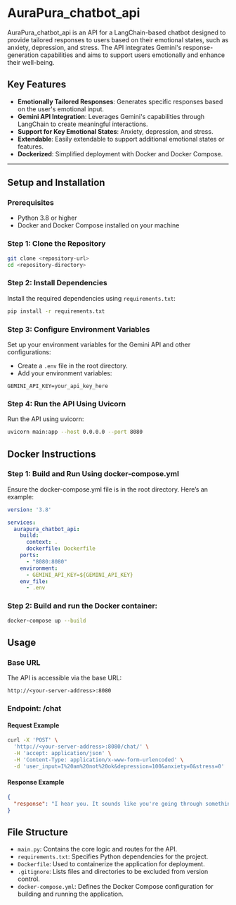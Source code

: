 # AuraPura_chatbot_api

AuraPura_chatbot_api is an API for a LangChain-based chatbot designed to provide tailored responses to users based on their emotional states, such as anxiety, depression, and stress. The API integrates Gemini's response-generation capabilities and aims to support users emotionally and enhance their well-being.

## Key Features

- **Emotionally Tailored Responses**: Generates specific responses based on the user's emotional input.
- **Gemini API Integration**: Leverages Gemini's capabilities through LangChain to create meaningful interactions.
- **Support for Key Emotional States**: Anxiety, depression, and stress.
- **Extendable**: Easily extendable to support additional emotional states or features.
- **Dockerized**: Simplified deployment with Docker and Docker Compose.

---

## Setup and Installation

### Prerequisites

- Python 3.8 or higher
- Docker and Docker Compose installed on your machine

### Step 1: Clone the Repository

```bash
git clone <repository-url>
cd <repository-directory>
```

### Step 2: Install Dependencies

Install the required dependencies using `requirements.txt`:

```bash
pip install -r requirements.txt
```

### Step 3: Configure Environment Variables

Set up your environment variables for the Gemini API and other configurations:

- Create a `.env` file in the root directory.
- Add your environment variables:

```env
GEMINI_API_KEY=your_api_key_here
```

### Step 4: Run the API Using Uvicorn
Run the API using uvicorn:

```bash
uvicorn main:app --host 0.0.0.0 --port 8080
```

## Docker Instructions

### Step 1: Build and Run Using docker-compose.yml

Ensure the docker-compose.yml file is in the root directory. Here’s an example:

```yaml
version: '3.8'

services:
  aurapura_chatbot_api:
    build:
      context: .
      dockerfile: Dockerfile
    ports:
      - "8080:8080"
    environment:
      - GEMINI_API_KEY=${GEMINI_API_KEY}
    env_file:
      - .env
```
### Step 2: Build and run the Docker container:

```bash
docker-compose up --build
```

## Usage
### Base URL
The API is accessible via the base URL:

```
http://<your-server-address>:8080
```

### Endpoint: /chat

#### Request Example

```bash
curl -X 'POST' \
  'http://<your-server-address>:8080/chat/' \
  -H 'accept: application/json' \
  -H 'Content-Type: application/x-www-form-urlencoded' \
  -d 'user_input=I%20am%20not%20ok&depression=100&anxiety=0&stress=0'
```

#### Response Example

```json
{
  "response": "I hear you. It sounds like you're going through something really tough right now. I'm here to listen, without judgment. Just know that you're not alone, and even though it feels overwhelming right now, feelings do change. I'm here for you."
}
```

## File Structure
- `main.py`: Contains the core logic and routes for the API.
- `requirements.txt`: Specifies Python dependencies for the project.
- `Dockerfile`: Used to containerize the application for deployment.
- `.gitignore`: Lists files and directories to be excluded from version control.
- `docker-compose.yml`: Defines the Docker Compose configuration for building and running the application.
